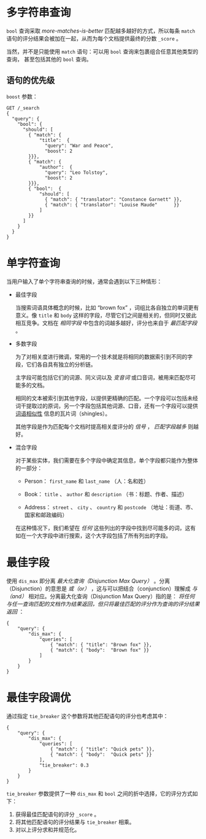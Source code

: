 # 多字符串查询

`bool` 查询采取 *more-matches-is-better* 匹配越多越好的方式，所以每条 `match` 语句的评分结果会被加在一起，从而为每个文档提供最终的分数 `_score` 。

当然，并不是只能使用 `match` 语句：可以用 `bool` 查询来包裹组合任意其他类型的查询， 甚至包括其他的 `bool` 查询。

## 语句的优先级

 `boost` 参数：

```
GET /_search
{
  "query": {
    "bool": {
      "should": [
        { "match": { 
            "title":  {
              "query": "War and Peace",
              "boost": 2
        }}},
        { "match": { 
            "author":  {
              "query": "Leo Tolstoy",
              "boost": 2
        }}},
        { "bool":  { 
            "should": [
              { "match": { "translator": "Constance Garnett" }},
              { "match": { "translator": "Louise Maude"      }}
            ]
        }}
      ]
    }
  }
}
```



# 单字符查询

当用户输入了单个字符串查询的时候，通常会遇到以下三种情形：

- 最佳字段

  当搜索词语具体概念的时候，比如 “brown fox” ，词组比各自独立的单词更有意义。像 `title` 和 `body` 这样的字段，尽管它们之间是相关的，但同时又彼此相互竞争。文档在 *相同字段* 中包含的词越多越好，评分也来自于 *最匹配字段* 。

- 多数字段

  为了对相关度进行微调，常用的一个技术就是将相同的数据索引到不同的字段，它们各自具有独立的分析链。

  主字段可能包括它们的词源、同义词以及 *变音词* 或口音词，被用来匹配尽可能多的文档。

  相同的文本被索引到其他字段，以提供更精确的匹配。一个字段可以包括未经词干提取过的原词，另一个字段包括其他词源、口音，还有一个字段可以提供 [词语相似性](http://elasticsearch.cn/book/elasticsearch_definitive_guide_2.x/proximity-matching.html) 信息的瓦片词（shingles）。

  其他字段是作为匹配每个文档时提高相关度评分的 *信号* ， *匹配字段越多* 则越好。

- 混合字段

  对于某些实体，我们需要在多个字段中确定其信息，单个字段都只能作为整体的一部分：

  - Person： `first_name` 和 `last_name` （人：名和姓）

  - Book： `title` 、 `author` 和 `description` （书：标题、作者、描述）

  - Address： `street` 、 `city` 、 `country` 和 `postcode` （地址：街道、市、国家和邮政编码）

  在这种情况下，我们希望在 *任何* 这些列出的字段中找到尽可能多的词，这有如在一个大字段中进行搜索，这个大字段包括了所有列出的字段。



# 最佳字段

使用 `dis_max` 即分离 *最大化查询（Disjunction Max Query）* 。分离（Disjunction）的意思是 *或（or）* ，这与可以把结合（conjunction）理解成 *与（and）* 相对应。分离最大化查询（Disjunction Max Query）指的是： *将任何与任一查询匹配的文档作为结果返回，但只将最佳匹配的评分作为查询的评分结果返回* ：

```
{
    "query": {
        "dis_max": {
            "queries": [
                { "match": { "title": "Brown fox" }},
                { "match": { "body":  "Brown fox" }}
            ]
        }
    }
}
```

# 最佳字段调优

通过指定 `tie_breaker` 这个参数将其他匹配语句的评分也考虑其中：

```
{
    "query": {
        "dis_max": {
            "queries": [
                { "match": { "title": "Quick pets" }},
                { "match": { "body":  "Quick pets" }}
            ],
            "tie_breaker": 0.3
        }
    }
}
```

`tie_breaker` 参数提供了一种 `dis_max` 和 `bool` 之间的折中选择，它的评分方式如下：

1. 获得最佳匹配语句的评分 `_score` 。
2. 将其他匹配语句的评分结果与 `tie_breaker` 相乘。
3. 对以上评分求和并规范化。

